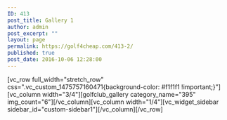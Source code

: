 ```yaml
---
ID: 413
post_title: Gallery 1
author: admin
post_excerpt: ""
layout: page
permalink: https://golf4cheap.com/413-2/
published: true
post_date: 2016-10-06 12:28:00
---
```

[vc_row full_width="stretch_row" css=".vc_custom_1475757160471{background-color: #f1f1f1 !important;}"][vc_column width="3/4"][golfclub_gallery category_name="395" img_count="6"][/vc_column][vc_column width="1/4"][vc_widget_sidebar sidebar_id="custom-sidebar1"][/vc_column][/vc_row]